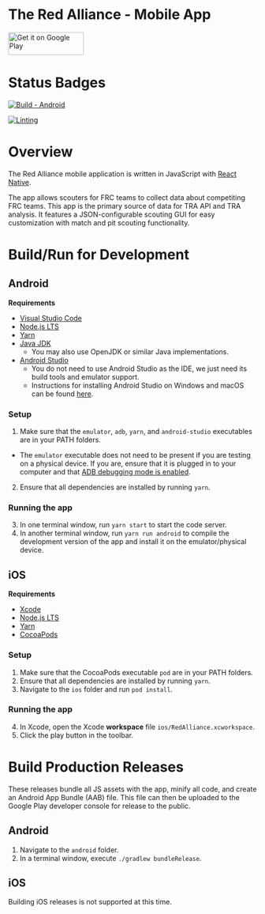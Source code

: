 # The Red Alliance - Mobile App

<a href="https://play.google.com/store/apps/details?id=com.redalliance" target="_blank"><img alt="Get it on Google Play" src="https://imgur.com/YQzmZi9.png" width="153" height="46"></a>

# Status Badges

[![Build - Android](https://github.com/titanscouting/red-alliance-mobile/actions/workflows/build-android.yml/badge.svg)](https://github.com/titanscouting/red-alliance-mobile/actions/workflows/build-android.yml)

[![Linting](https://github.com/titanscouting/red-alliance-mobile/actions/workflows/lint.yml/badge.svg)](https://github.com/titanscouting/red-alliance-mobile/actions/workflows/lint.yml)

# Overview
The Red Alliance mobile application is written in JavaScript with [React Native](https://reactnative.dev/). 

The app allows scouters for FRC teams to collect data about competiting FRC teams. This app is the primary source of data for TRA API and TRA analysis. It features a JSON-configurable scouting GUI for easy customization with match and pit scouting functionality.  

# Build/Run for Development

## Android
**Requirements**
- [Visual Studio Code](https://code.visualstudio.com/)
- [Node.js LTS](https://nodejs.org/) 
- [Yarn](https://classic.yarnpkg.com/en/docs/install)
- [Java JDK](https://www.oracle.com/java/technologies/javase/javase-jdk8-downloads.html)
  - You may also use OpenJDK or similar Java implementations.
- [Android Studio](https://developer.android.com/studio)
  - You do not need to use Android Studio as the IDE, we just need its build tools and emulator support.
  - Instructions for installing Android Studio on Windows and macOS can be found [here](https://titanscouting.github.io/mobile/android-studio).


### Setup 
1. Make sure that the `emulator`, `adb`, `yarn`, and `android-studio` executables are in your PATH folders.
  - The `emulator` executable does not need to be present if you are testing on a physical device. If you are, ensure that it is plugged in to your computer and that [ADB debugging mode is enabled](https://developer.android.com/studio/command-line/adb#Enabling).
2. Ensure that all dependencies are installed by running `yarn`.
### Running the app
3. In one terminal window, run `yarn start` to start the code server.
4. In another terminal window, run `yarn run android` to compile the development version of the app and install it on the emulator/physical device.

## iOS
**Requirements**
- [Xcode](https://developer.apple.com/xcode/)
- [Node.js LTS](https://nodejs.org/)
- [Yarn](https://classic.yarnpkg.com/en/docs/install)
- [CocoaPods](https://cocoapods.org/)
### Setup
1. Make sure that the CocoaPods executable `pod` are in your PATH folders.
2. Ensure that all dependencies are installed by running `yarn`.
3. Navigate to the `ios` folder and run `pod install`.
### Running the app
4. In Xcode, open the Xcode **workspace** file `ios/RedAlliance.xcworkspace`. 
5. Click the play button in the toolbar.

# Build Production Releases
These releases bundle all JS assets with the app, minify all code, and create an Android App Bundle (AAB) file. This file can then be uploaded to the Google Play developer console for release to the public. 

## Android
1. Navigate to the `android` folder. 
2. In a terminal window, execute `./gradlew bundleRelease`.

## iOS
Building iOS releases is not supported at this time.

